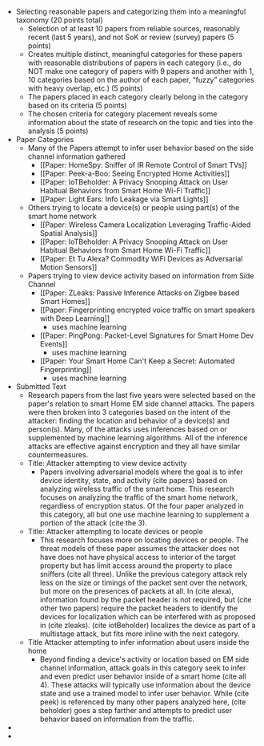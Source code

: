 - Selecting reasonable papers and categorizing them into a meaningful taxonomy (20 points
  total)
	- Selection of at least 10 papers from reliable sources, reasonably recent (last 5 years),
	  and not SoK or review (survey) papers (5 points)
	- Creates multiple distinct, meaningful categories for these papers with reasonable
	  distributions of papers in each category (i.e., do NOT make one category of papers with
	  9 papers and another with 1, 10 categories based on the author of each paper, “fuzzy”
	  categories with heavy overlap, etc.) (5 points)
	- The papers placed in each category clearly belong in the category based on its criteria (5
	  points)
	- The chosen criteria for category placement reveals some information about the state of
	  research on the topic and ties into the analysis (5 points)
- Paper Categories
	- Many of the Papers attempt to infer user behavior based on the side channel information gathered
		- [[Paper: HomeSpy: Sniffer of IR Remote Control of Smart TVs]]
		- [[Paper: Peek-a-Boo: Seeing Encrypted Home Activities]]
		- [[Paper: IoTBeholder: A Privacy Snooping Attack on User Habitual Behaviors from Smart Home Wi-Fi Traffic]]
		- [[Paper: Light Ears: Info Leakage via Smart Lights]]
	- Others trying to locate a device(s) or people using part(s) of the smart home network
		- [[Paper: Wireless Camera Localization Leveraging Traffic-Aided Spatial Analysis]]
		- [[Paper: IoTBeholder: A Privacy Snooping Attack on User Habitual Behaviors from Smart Home Wi-Fi Traffic]]
		- [[Paper: Et Tu Alexa? Commodity WiFi Devices as Adversarial Motion Sensors]]
	- Papers trying to view device activity based on information from Side Channel
		- [[Paper: ZLeaks: Passive Inference Attacks on Zigbee based Smart Homes]]
		- [[Paper: Fingerprinting encrypted voice traffic on smart speakers with Deep Learning]]
			- uses machine learning
		- [[Paper: PingPong: Packet-Level Signatures for Smart Home Dev Events]]
			- uses machine learning
		- [[Paper: Your Smart Home Can't Keep a Secret: Automated Fingerprinting]]
			- uses machine learning
- Submitted Text
	- Research papers from the last five years were selected based on the paper's relation to smart Home EM side channel attacks. The papers were then broken into 3 categories based on the intent of the attacker: finding the location and behavior of a device(s) and person(s). Many, of the attacks uses inferences based on or supplemented by machine learning algorithms. All of the inference attacks are effective against encryption and they all have similar countermeasures.
	- Title: Attacker attempting to view device activity
		- Papers involving adversarial models where the goal is to infer device identity, state, and activity (cite papers) based on analyzing wireless traffic of the smart home. This research focuses on analyzing the traffic of the smart home network, regardless of encryption status. Of the four paper analyzed in this category, all but one use machine learning to supplement a portion of the attack (cite the 3).
	- Title: Attacker attempting to locate devices or people
		- This research focuses more on locating devices or people. The threat models of these paper assumes the attacker does not have does not have physical access to interior of the target property but has limit access around the property to place sniffers (cite all three). Unlike the previous category attack rely less on the size or timings of the packet sent over the network, but more on the presences of packets at all. In (cite alexa), information found by the packet header is not required, but (cite other two papers) require the packet headers to identify the devices for localization which can be interfered with as proposed in (cite zleaks). (cite iotBeholder) localizes the device as part of a multistage attack, but fits more inline with the next category.
	- Title Attacker attempting to infer information about users inside the home
		- Beyond finding a device's activity or location based on EM side channel information, attack goals in this category seek to infer and even predict user behavior inside of a smart home (cite all 4). These attacks will typically use information about the device state and use a trained model to infer user behavior. While (cite peek) is referenced by many other papers analyzed here, (cite beholder) goes a step farther and attempts to predict user behavior based on information from the traffic.
-
-